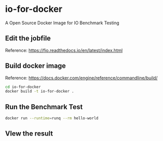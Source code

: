 # io-for-docker
A Open Source Docker Image for IO Benchmark Testing

## Edit the jobfile
Reference: https://fio.readthedocs.io/en/latest/index.html


## Build docker image
Reference: https://docs.docker.com/engine/reference/commandline/build/
```bash
cd io-for-docker
docker build -t io-for-docker .
```
## Run the Benchmark Test

```bash
docker run --runtime=runq --rm hello-world
```

## VIew the result